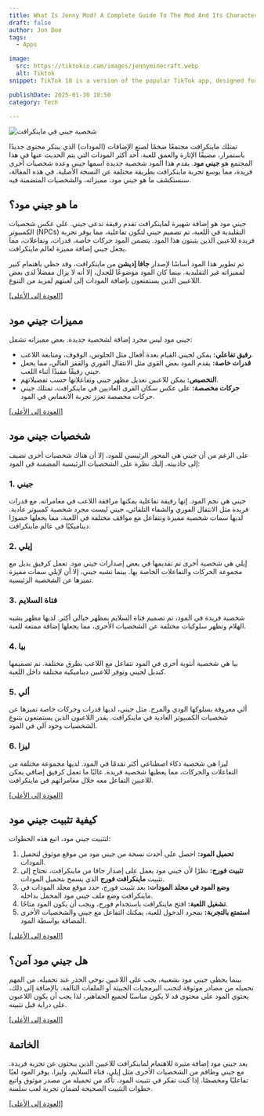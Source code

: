 ```yaml
---
title: What Is Jenny Mod? A Complete Guide To The Mod And Its Characters
draft: false
author: Jon Doe 
tags:
  - Apps

image:
  src: https://tiktokio.cam/images/jennyminecraft.webp
  alt: Tiktok
snippet: TikTok 18 is a version of the popular TikTok app, designed for users who want fewer restrictions on content.

publishDate: 2025-01-30 18:50
category: Tech

---
```


![شخصية جيني في ماينكرافت](https://tiktokio.cam/images/jennyminecraft.webp "جيني مود لماينكرافت")

تمتلك ماينكرافت مجتمعًا ضخمًا لصنع الإضافات (المودات) الذي يبتكر محتوى جديدًا باستمرار، مضيفًا الإثارة والعمق للعبة. أحد أكثر المودات التي يتم الحديث عنها في هذا المجتمع هو **جيني مود**. يقدم هذا المود شخصية جديدة اسمها جيني وعدة شخصيات أخرى فريدة، مما يوسع تجربة ماينكرافت بطريقة مختلفة عن النسخة الأصلية. في هذه المقالة، سنستكشف ما هو جيني مود، مميزاته، والشخصيات المتضمنة فيه.

<a id="top"></a>

## ما هو جيني مود؟ ##
جيني مود هو إضافة شهيرة لماينكرافت تقدم رفيقة تدعى جيني. على عكس شخصيات الكمبيوتر (NPCs) التقليدية في اللعبة، تم تصميم جيني لتكون تفاعلية، مما يوفر تجربة فريدة للاعبين الذين يثبتون هذا المود. يتضمن المود حركات خاصة، قدرات، وتفاعلات، مما يجعل جيني إضافة مميزة لعالم ماينكرافت.

تم تطوير هذا المود أساسًا لإصدار **جافا إديشن** من ماينكرافت، وقد حظي باهتمام كبير لمميزاته غير التقليدية. بينما كان المود موضوعًا للجدل، إلا أنه لا يزال مفضلاً لدى بعض اللاعبين الذين يستمتعون بإضافة المودات إلى لعبتهم لمزيد من التنوع.

<a href="#top">[العودة إلى الأعلى]</a>

## مميزات جيني مود ##
جيني مود ليس مجرد إضافة لشخصية جديدة. بعض مميزاته تشمل:

* **رفيق تفاعلي:** يمكن لجيني القيام بعدة أفعال مثل الجلوس، الوقوف، ومتابعة اللاعب.
* **قدرات خاصة:** يقدم المود بعض القوى مثل الانتقال الفوري والقفز العالي، مما يجعل جيني رفيقًا مفيدًا أثناء اللعب.
* **التخصيص:** يمكن للاعبين تعديل مظهر جيني وتفاعلاتها حسب تفضيلاتهم.
* **حركات مخصصة:** على عكس سكان القرى العاديين في ماينكرافت، تمتلك جيني حركات مخصصة تعزز تجربة الانغماس في المود.

<a href="#top">[العودة إلى الأعلى]</a>

## شخصيات جيني مود ##
على الرغم من أن جيني هي المحور الرئيسي للمود، إلا أن هناك شخصيات أخرى تضيف إلى جاذبيته. إليك نظرة على الشخصيات الرئيسية المضمنة في المود:

### 1. جيني ###
جيني هي نجم المود. إنها رفيقة تفاعلية يمكنها مرافقة اللاعب في مغامراته. مع قدرات فريدة مثل الانتقال الفوري والشفاء التلقائي، جيني ليست مجرد شخصية كمبيوتر عادية. لديها سمات شخصية مميزة وتتفاعل مع مواقف مختلفة في اللعبة، مما يجعلها حضورًا ديناميكيًا في عالم ماينكرافت.

### 2. إيلي ###
إيلي هي شخصية أخرى تم تقديمها في بعض إصدارات جيني مود. تعمل كرفيق بديل مع مجموعة الحركات والتفاعلات الخاصة بها. بينما تشبه جيني، إلا أن لإيلي سمات مميزة تميزها عن الشخصية الرئيسية.

### 3. فتاة السلايم ###
شخصية فريدة في المود، تم تصميم فتاة السلايم بمظهر خيالي أكثر. لديها مظهر يشبه الهلام وتظهر سلوكيات مختلفة عن الشخصيات الأخرى، مما يجعلها إضافة ممتعة للعبة.

### 4. بيا ###
بيا هي شخصية أنثوية أخرى في المود تتفاعل مع اللاعب بطرق مختلفة. تم تصميمها كبديل لجيني وتوفر للاعبين ديناميكية مختلفة داخل اللعبة.

### 5. ألي ###
ألي معروفة بسلوكها الودي والمرح. مثل جيني، لديها قدرات وحركات خاصة تميزها عن شخصيات الكمبيوتر العادية في ماينكرافت. يقدر اللاعبون الذين يستمتعون بتنوع الشخصيات وجود ألي في المود.

### 6. ليزا ###
ليزا هي شخصية ذكاء اصطناعي أكثر تقدمًا في المود. لديها مجموعة مختلفة من التفاعلات والحركات، مما يعطيها شخصية فريدة. غالبًا ما تعمل كرفيق إضافي يمكن للاعبين التفاعل معه خلال مغامراتهم في ماينكرافت.

<a href="#top">[العودة إلى الأعلى]</a>

## كيفية تثبيت جيني مود ##
لتثبيت جيني مود، اتبع هذه الخطوات:

1. **تحميل المود:** احصل على أحدث نسخة من جيني مود من موقع موثوق لتحميل المودات.
2. **تثبيت فورج:** نظرًا لأن جيني مود يعمل على إصدار جافا من ماينكرافت، تحتاج إلى تثبيت **ماينكرافت فورج** الذي يسمح بتحميل المودات.
3. **وضع المود في مجلد المودات:** بعد تثبيت فورج، حدد موقع مجلد المودات في ماينكرافت وضع ملف جيني مود المحمل بداخله.
4. **تشغيل اللعبة:** افتح ماينكرافت باستخدام فورج، ويجب أن يكون المود متاحًا.
5. **استمتع بالتجربة:** بمجرد الدخول للعبة، يمكنك التفاعل مع جيني والشخصيات الأخرى المضافة بواسطة المود.

<a href="#top">[العودة إلى الأعلى]</a>

## هل جيني مود آمن؟ ##
بينما يحظى جيني مود بشعبية، يجب على اللاعبين توخي الحذر عند تحميله. من المهم تحميله من مصادر موثوقة لتجنب البرمجيات الخبيثة أو الملفات التالفة. بالإضافة إلى ذلك، يحتوي المود على محتوى قد لا يكون مناسبًا لجميع الجماهير، لذا يجب أن يكون اللاعبون على دراية قبل تثبيته.

<a href="#top">[العودة إلى الأعلى]</a>

## الخاتمة ##
يعد جيني مود إضافة مثيرة للاهتمام لماينكرافت للاعبين الذين يبحثون عن تجربة فريدة. مع جيني وطاقم من الشخصيات الأخرى مثل إيلي، فتاة السلايم، وليزا، يوفر المود لعبًا تفاعليًا ومخصصًا. إذا كنت تفكر في تثبيت المود، تأكد من تحميله من مصدر موثوق واتبع خطوات التثبيت الصحيحة لضمان تجربة لعب سلسة.

<a href="#top">[العودة إلى الأعلى]</a>